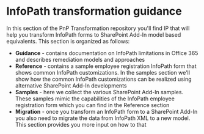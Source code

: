 # InfoPath transformation guidance #
In this section of the PnP Transformation repository you'll find IP that will help you transform InfoPath forms to SharePoint Add-In model based equivalents. This section is organized as follows:
- **Guidance** - contains documentation on InfoPath limitations in Office 365 and describes remediation models and approaches
- **Reference** - contains a sample employee registration InfoPath form that shows common InfoPath customizations. In the samples section we'll show how the common InfoPath customizations can be realized using alternative SharePoint Add-In developments
- **Samples** - here we collect the various SharePoint Add-In samples. These samples mimic the capabilities of the InfoPath employee registration form which you can find in the Reference section
- **Migration** - once you transform an InfoPath form to a SharePoint Add-In you also need to migrate the data from InfoPath XML to a new model. This section provides you more input on how to that